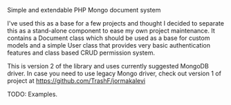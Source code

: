 Simple and extendable PHP Mongo document system

I've used this as a base for a few projects and thought I decided to separate this as a stand-alone 
component to ease my own project maintenance. It contains a Document class which should be used as a 
base for custom models and a simple User class that provides very basic authentication features and 
class based CRUD permission system.

This is version 2 of the library and uses currently suggested MongoDB driver. In case you need to use 
legacy Mongo driver, check out version 1 of project at https://github.com/TrashF/jormakalevi

TODO: Examples.